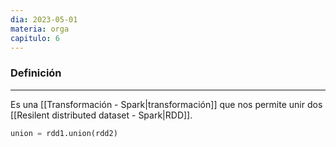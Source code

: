 ```yaml
---
dia: 2023-05-01
materia: orga
capitulo: 6
---
```

### Definición
---
Es una [[Transformación - Spark|transformación]] que nos permite unir dos [[Resilent distributed dataset - Spark|RDD]].

``` python
union = rdd1.union(rdd2)
```